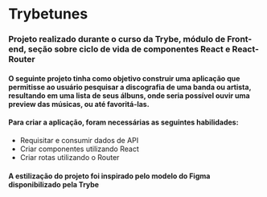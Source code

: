 # Trybetunes

### Projeto realizado durante o curso da Trybe, módulo de Front-end, seção sobre ciclo de vida de componentes React e React-Router

#### O seguinte projeto tinha como objetivo construir uma aplicação que permitisse ao usuário pesquisar a discografia de uma banda ou artista, resultando em uma lista de seus álbuns, onde seria possível ouvir uma preview das músicas, ou até favoritá-las.

#### Para criar a aplicação, foram necessárias as seguintes habilidades:
* Requisitar e consumir dados de API
* Criar componentes utilizando React
* Criar rotas utilizando o Router

#### A estilização do projeto foi inspirado pelo modelo do Figma disponibilizado pela Trybe
